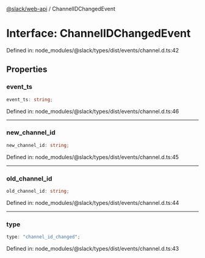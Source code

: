[@slack/web-api](../index.md) / ChannelIDChangedEvent

# Interface: ChannelIDChangedEvent

Defined in: node\_modules/@slack/types/dist/events/channel.d.ts:42

## Properties

### event\_ts

```ts
event_ts: string;
```

Defined in: node\_modules/@slack/types/dist/events/channel.d.ts:46

***

### new\_channel\_id

```ts
new_channel_id: string;
```

Defined in: node\_modules/@slack/types/dist/events/channel.d.ts:45

***

### old\_channel\_id

```ts
old_channel_id: string;
```

Defined in: node\_modules/@slack/types/dist/events/channel.d.ts:44

***

### type

```ts
type: "channel_id_changed";
```

Defined in: node\_modules/@slack/types/dist/events/channel.d.ts:43
